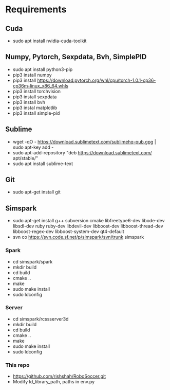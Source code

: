 # Requirements
## Cuda
- sudo apt install nvidia-cuda-toolkit

## Numpy, Pytorch, Sexpdata, Bvh, SimplePID
- sudo apt install python3-pip
- pip3 install numpy
- pip3 install https://download.pytorch.org/whl/cpu/torch-1.0.1-cp36-cp36m-linux_x86_64.whls
- pip3 install torchvision
- pip3 install sexpdata
- pip3 install bvh
- pip3 instal matplotlib
- pip3 install simple-pid

## Sublime
- wget -qO - https://download.sublimetext.com/sublimehq-pub.gpg | sudo apt-key add -
- sudo apt-add-repository "deb https://download.sublimetext.com/ apt/stable/"
- sudo apt install sublime-text

## Git
- sudo apt-get install git

## Simspark
- sudo apt-get install g++ subversion cmake libfreetype6-dev libode-dev libsdl-dev ruby ruby-dev libdevil-dev libboost-dev libboost-thread-dev libboost-regex-dev libboost-system-dev qt4-default
- svn co https://svn.code.sf.net/p/simspark/svn/trunk simspark

### Spark
- cd simspark/spark
- mkdir build
- cd build
- cmake ..
- make
- sudo make install
- sudo ldconfig

### Server
- cd simspark/rcssserver3d
- mkdir build
- cd build
- cmake ..
- make
- sudo make install
- sudo ldconfig

### This repo
- https://github.com/rishshah/RoboSoccer.git
- Modify ld_library_path, paths in env.py
